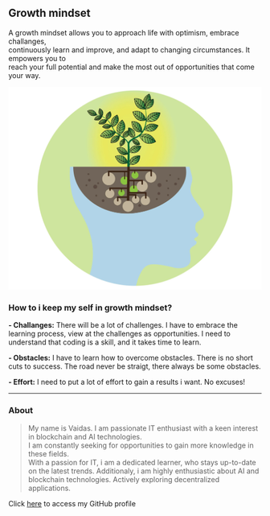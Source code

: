## Growth mindset

A growth mindset allows you to approach life with optimism, embrace challanges,  
continuously learn and improve, and adapt to changing circumstances. It empowers you to  
reach your full potential and make the most out of opportunities that come your way.

![This is a growth mindset image](image1.webp)

### How to i keep my self in growth mindset?

**- Challanges:** There will be a lot of challenges. I have to embrace the learning process, view at the challenges as opportunities. I need to understand that coding is a skill, and it takes time to learn.  

**- Obstacles:** I have to learn how to overcome obstacles. There is no short cuts to success. The road never be straigt, there always be some obstacles. 

**- Effort:** I need to put a lot of effort to gain a results i want. No excuses! 

***

### About

> My name is Vaidas. I am passionate IT enthusiast with a keen interest in blockchain and AI technologies.  
> I am constantly seeking for opportunities to gain more knowledge in these fields.  
> With a passion for IT, i am a dedicated learner, who stays up-to-date on the latest trends. 
> Additionaly, i am highly enthusiastic about AI and blockchain technologies. Actively exploring decentralized  
> applications.

Click [here](https://github.com/MisterVaidas) to access my GitHub profile
